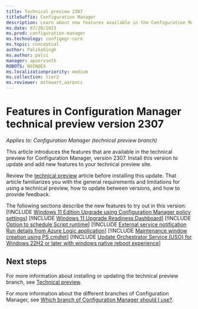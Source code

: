 ```yaml
---
title: Technical preview 2307
titleSuffix: Configuration Manager
description: Learn about new features available in the Configuration Manager technical preview branch version 2307.
ms.date: 07/28/2023
ms.prod: configuration-manager
ms.technology: configmgr-core
ms.topic: conceptual
author: PalikaSingh
ms.author: palsi
manager: apoorvseth
ROBOTS: NOINDEX
ms.localizationpriority: medium
ms.collection: tier3
ms.reviewer: mstewart,aaroncz 
---
```


# Features in Configuration Manager technical preview version 2307

*Applies to: Configuration Manager (technical preview branch)*

This article introduces the features that are available in the technical preview for Configuration Manager, version 2307. Install this version to update and add new features to your technical preview site.<!-- baseline only statement: When you install a new technical preview site, this release is also available as a baseline version.-->

Review the [technical preview](../technical-preview.md) article before installing this update. That article familiarizes you with the general requirements and limitations for using a technical preview, how to update between versions, and how to provide feedback.

The following sections describe the new features to try out in this version:
[!INCLUDE [Windows 11 Edition Upgrade using Configuration Manager policy settings](includes/2307/17668419.md)]
[!INCLUDE [Windows 11 Upgrade Readiness Dashboard](includes/2307/17668425.md)]
[!INCLUDE [Option to schedule Script runtime](includes/2307/17668435.md)]
[!INCLUDE [External service notification Run details from Azure Logic application](includes/2307/17668438.md)]
[!INCLUDE [Maintenance window creation using PS cmdlet](includes/2307/17686942.md)]
[!INCLUDE [Update Orchestrator Service (USO) for Windows 22H2 or later with windows native reboot experience](includes/2307/4316341.md)]

## Next steps

For more information about installing or updating the technical preview branch, see [Technical preview](../technical-preview.md).

For more information about the different branches of Configuration Manager, see [Which branch of Configuration Manager should I use?](../../understand/which-branch-should-i-use.md).


